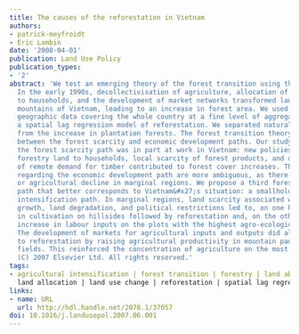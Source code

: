 ```yaml
---
title: The causes of the reforestation in Vietnam
authors:
- patrick-meyfroidt
- Eric Lambin
date: '2008-04-01'
publication: Land Use Policy
publication_types:
- '2'
abstract: 'We test an emerging theory of the forest transition using the case of Vietnam.
  In the early 1990s, decollectivisation of agriculture, allocation of forestry land
  to households, and the development of market networks transformed land use in the
  mountains of Vietnam, leading to an increase in forest area. We used census and
  geographic data covering the whole country at a fine level of aggregation to build
  a spatial lag regression model of reforestation. We separated natural forest regrowth
  from the increase in plantation forests. The forest transition theory distinguishes
  between the forest scarcity and economic development paths. Our study suggests that
  the forest scarcity path was in part at work in Vietnam: new policies allocating
  forestry land to households, local scarcity of forest products, and development
  of remote demand for timber contributed to forest cover increases. The evidence
  regarding the economic development path are more ambiguous, as there was no depopulation
  or agricultural decline in marginal regions. We propose a third forest transition
  path that better corresponds to Vietnam&#x27;s situation: a smallholder agricultural
  intensification path. In marginal regions, land scarcity associated with population
  growth, land degradation, and political restrictions led to, on one hand, a decline
  in cultivation on hillsides followed by reforestation and, on the other hand, an
  increase in labour inputs on the plots with the highest agro-ecological potential.
  The development of markets for agricultural inputs and outputs did also contribute
  to reforestation by raising agricultural productivity in mountain paddies and maize
  fields. This reinforced the concentration of agriculture on the most suitable land.
  (C) 2007 Elsevier Ltd. All rights reserved.'
tags:
- agricultural intensification | forest transition | forestry | land abandonment |
  land allocation | land use change | reforestation | spatial lag regression | Vietnam
links:
- name: URL
  url: http://hdl.handle.net/2078.1/37057
doi: 10.1016/j.landusepol.2007.06.001
---
```

